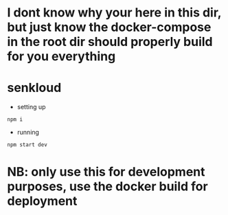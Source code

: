 # I dont know why your here in this dir, but just know the docker-compose in the root dir should properly build for you everything

# senkloud

- setting up
```
npm i

```

- running

```
npm start dev

```
# NB: only use this for development purposes, use the docker build for deployment